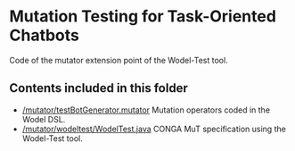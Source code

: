 # Mutation Testing for Task-Oriented Chatbots

Code of the mutator extension point of the Wodel-Test tool.

## Contents included in this folder

- [/mutator/testBotGenerator.mutator](https://github.com/gomezabajo/MuTChatbots/blob/main/mutator/testBotGenerator.mutator) Mutation operators coded in the Wodel DSL. 
- [/mutator/wodeltest/WodelTest.java](https://github.com/gomezabajo/MuTChatbots/blob/main/mutator/wodeltest/WodelTest.java) CONGA MuT specification using the Wodel-Test tool. 
